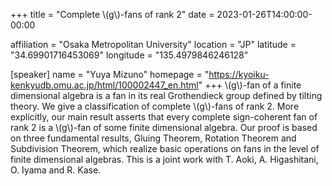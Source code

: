 +++
title = "Complete \\(g\\)-fans of rank 2"
date = 2023-01-26T14:00:00-00:00

affiliation = "Osaka Metropolitan University"
location = "JP"
latitude = "34.69901716453069"
longitude = "135.4979846246128"

[speaker]
  name = "Yuya Mizuno"
  homepage = "https://kyoiku-kenkyudb.omu.ac.jp/html/100002447_en.html"
+++
\\(g\\)-fan of a finite dimensional algebra is a fan in its real
Grothendieck group defined by tilting theory.
We give a classification of complete \\(g\\)-fans of rank 2. More explicitly,
our main result asserts that every complete sign-coherent fan of rank 2
is a \\(g\\)-fan of some finite dimensional algebra.
Our proof is based on three fundamental results, Gluing Theorem,
Rotation Theorem and Subdivision Theorem, which realize basic operations
on fans in the level of finite dimensional algebras.
This is a joint work with T. Aoki, A. Higashitani, O. Iyama and R. Kase.